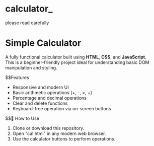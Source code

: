 # calculator_
please read carefully
# Simple Calculator

A fully functional calculator built using **HTML**, **CSS**, and **JavaScript**.  
This is a beginner-friendly project ideal for understanding basic DOM manipulation and styling.

$$Features

- Responsive and modern UI
- Basic arithmetic operations (+, -, ×, ÷)
- Percentage and decimal operations
- Clear and delete functions
- Keyboard-free operation via on-screen buttons

$$🚀 How to Use

1. Clone or download this repository.
2. Open "cal.html" in any modern web browser.
3. Use the calculator buttons to perform operations.



